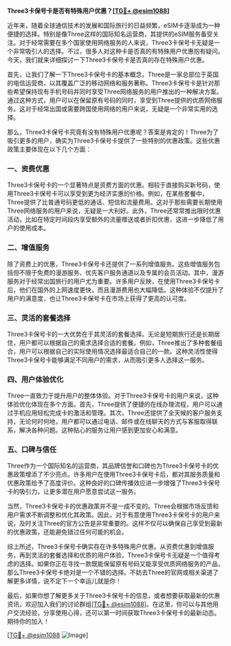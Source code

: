 **Three3卡保号卡是否有特殊用户优惠？[[TG💪+ @esim1088](https://t.me/s/esim1088)]**

近年来，随着全球通信技术的发展和国际旅行的日益频繁，eSIM卡逐渐成为一种便捷的选择。特别是像Three这样的国际知名运营商，其提供的eSIM服务备受关注。对于经常需要在多个国家使用网络服务的人来说，Three3卡保号卡无疑是一个非常吸引人的选择。不过，很多人对这种卡是否真的有特殊用户优惠抱有疑问。今天，我们就来详细探讨一下Three3卡保号卡是否真的存在特殊用户优惠。

首先，让我们了解一下Three3卡保号卡的基本概念。Three是一家总部位于英国的电信运营商，以其覆盖广泛的移动网络和服务著称。Three3卡保号卡是针对那些希望保持现有手机号码并同时享受Three网络服务的用户推出的一种解决方案。通过这种方式，用户可以在保留原有号码的同时，享受到Three提供的优质网络服务。这对于经常出国或需要跨国使用网络的用户来说，无疑是一个非常实用的选择。

那么，Three3卡保号卡究竟有没有特殊用户优惠呢？答案是肯定的！Three为了吸引更多的用户，确实为Three3卡保号卡提供了一些特别的优惠政策。这些优惠政策主要体现在以下几个方面：

### **一、资费优惠**
Three3卡保号卡的一个显著特点是资费方面的优惠。相较于直接购买新号码，使用Three3卡保号卡可以享受到更为经济实惠的价格。例如，在某些套餐中，Three提供了比普通号码更低的通话、短信和流量费用。这对于那些需要长期使用Three网络服务的用户来说，无疑是一大利好。此外，Three还常常推出限时优惠活动，比如在特定时间段内享受额外的流量赠送或者折扣优惠，这进一步降低了用户的使用成本。

### **二、增值服务**
除了资费上的优惠，Three3卡保号卡还提供了一系列增值服务。这些增值服务包括但不限于免费的漫游服务、优先客户服务通道以及专属的会员活动。其中，漫游服务对于经常出国旅行的用户尤为重要。许多用户反映，在使用Three3卡保号卡后，他们在国外的上网速度更快，而且漫游费用也大幅降低。这种体验不仅提升了用户的满意度，也让Three3卡保号卡在市场上获得了更高的认可度。

### **三、灵活的套餐选择**
Three3卡保号卡的一大优势在于其灵活的套餐选择。无论是短期旅行还是长期居住，用户都可以根据自己的需求选择合适的套餐。例如，Three推出了多种套餐组合，用户可以根据自己的实际使用情况选择最适合自己的一款。这种灵活性使得Three3卡保号卡能够满足不同用户的需求，从而吸引更多人选择这一服务。

### **四、用户体验优化**
Three一直致力于提升用户的整体体验。对于Three3卡保号卡的用户来说，这种体验优化体现在多个方面。首先，Three提供了便捷的在线办理流程，用户可以通过手机应用轻松完成卡的激活和管理。其次，Three还提供了全天候的客户服务支持，无论何时何地，用户都可以通过电话、邮件或在线聊天的方式与客服取得联系，解决各种问题。这种贴心的服务让用户感到更加安心和满意。

### **五、口碑与信任**
Three作为一个国际知名的运营商，其品牌信誉和口碑也为Three3卡保号卡的优惠政策增添了不少亮点。许多用户在使用Three3卡保号卡后，都对其服务质量和优惠政策给予了高度评价。这种良好的口碑传播效应进一步增强了Three3卡保号卡的吸引力，让更多潜在用户愿意尝试这一服务。

当然，Three3卡保号卡的优惠政策并不是一成不变的。Three会根据市场反馈和用户需求不断调整和优化其政策。因此，对于有意使用Three3卡保号卡的用户来说，及时关注Three的官方公告是非常重要的。这样不仅可以确保自己享受到最新的优惠政策，还能避免错过任何可能的机会。

综上所述，Three3卡保号卡确实存在许多特殊用户优惠。从资费优惠到增值服务，再到灵活的套餐选择和优质的用户体验，Three3卡保号卡无疑是一个值得考虑的选择。如果你正在寻找一款既能保留原有号码又能享受优质网络服务的产品，那么Three3卡保号卡绝对是一个不错的选择。不妨去Three的官网或相关渠道了解更多详情，说不定下一个幸运儿就是你！

最后，如果你想了解更多关于Three3卡保号卡的信息，或者想要获取最新的优惠资讯，欢迎加入我们的讨论群组[[TG💪+ @esim1088](https://t.me/s/esim1088)]。在这里，你可以与其他用户交流经验，分享使用心得，还可以第一时间获取Three3卡保号卡的最新动态。期待你的加入！

[[TG💪+ @esim1088](https://t.me/s/esim1088) ![Image](https://i.postimg.cc/4NQfJmqS/Snipaste-2025-05-13-00-14-12.png)]